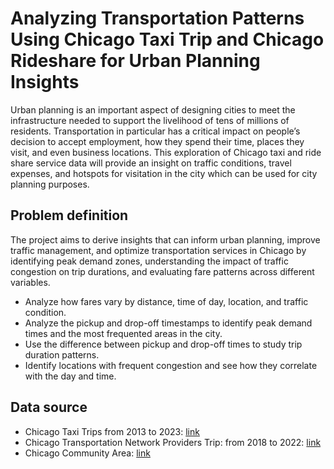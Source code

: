# Analyzing Transportation Patterns Using Chicago Taxi Trip and Chicago Rideshare for Urban Planning Insights
Urban planning is an important aspect of designing cities to meet the infrastructure needed to support the livelihood of tens of millions of residents. Transportation in particular has a critical impact on people’s decision to accept employment, how they spend their time, places they visit, and even business locations. This exploration of Chicago taxi and ride share service data will provide an insight on traffic conditions, travel expenses, and hotspots for visitation in the city which can be used for city planning purposes.

## Problem definition
The project aims to derive insights that can inform urban planning, improve traffic management, and optimize transportation services in Chicago by identifying peak demand zones, understanding the impact of traffic congestion on trip durations, and evaluating fare patterns across different variables.
- Analyze how fares vary by distance, time of day, location, and traffic condition.
- Analyze the pickup and drop-off timestamps to identify peak demand times and the most frequented areas in the city.
- Use the difference between pickup and drop-off times to study trip duration patterns.
- Identify locations with frequent congestion and see how they correlate with the day and time.

## Data source
- Chicago Taxi Trips from 2013 to 2023: [link](https://data.cityofchicago.org/Transportation/Transportation-Network-Providers-Trips-2018-2022-/m6dm-c72p/about_data)
- Chicago Transportation Network Providers Trip: from 2018 to 2022: [link](https://data.cityofchicago.org/Transportation/Transportation-Network-Providers-Trips-2018-2022-/m6dm-c72p/about_data)
- Chicago Community Area: [link](https://data.cityofchicago.org/Facilities-Geographic-Boundaries/Boundaries-Community-Areas-current-/cauq-8yn6)
